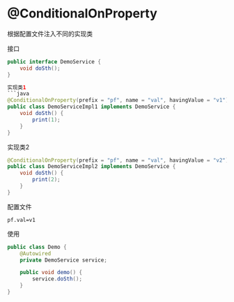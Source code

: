 # @ConditionalOnProperty

根据配置文件注入不同的实现类

接口
```java
public interface DemoService {
    void doSth();
}

实现类1
```java
@ConditionalOnProperty(prefix = "pf", name = "val", havingValue = "v1")
public class DemoServiceImpl1 implements DemoService {
    void doSth() {
        print(1);
    }
}
```

实现类2
```java
@ConditionalOnProperty(prefix = "pf", name = "val", havingValue = "v2")
public class DemoServiceImpl2 implements DemoService {
    void doSth() {
        print(2);
    }
}
```

配置文件
```properties
pf.val=v1
```

使用
```java
public class Demo {
    @Autowired
    private DemoService service;

    public void demo() {
        service.doSth();
    }
}
```
